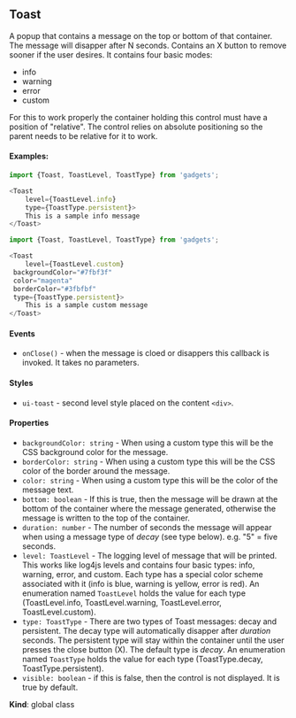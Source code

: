 <a name="Toast"></a>

## Toast
A popup that contains a message on the top or bottom of that container.
The message will disapper after N seconds.  Contains an X button to remove
sooner if the user desires.  It contains four basic modes:

- info
- warning
- error
- custom

For this to work properly the container holding this control must have a
position of "relative".  The control relies on absolute positioning so the
parent needs to be relative for it to work.

#### Examples:

```javascript
import {Toast, ToastLevel, ToastType} from 'gadgets';

<Toast
	level={ToastLevel.info}
	type={ToastType.persistent}>
	This is a sample info message
</Toast>
```

```javascript
import {Toast, ToastLevel, ToastType} from 'gadgets';

<Toast
	level={ToastLevel.custom}
 backgroundColor="#7fbf3f"
 color="magenta"
 borderColor="#3fbfbf"
 type={ToastType.persistent}>
	This is a sample custom message
</Toast>
```

#### Events
- `onClose()` - when the message is cloed or disappers this callback is
invoked.  It takes no parameters.

#### Styles
- `ui-toast` - second level style placed on the content `<div>`.

#### Properties
- `backgroundColor: string` - When using a custom type this will be the CSS
background color for the message.
- `borderColor: string` - When using a custom type this will be the CSS
color of the border around the message.
- `color: string` - When using a custom type this will be the color of the
message text.
- `bottom: boolean` - If this is true, then the message will be drawn at the
bottom of the container where the message generated, otherwise the message
is written to the top of the container.
- `duration: number` - The number of seconds the message will appear when
using a message type of *decay* (see type below). e.g. "5" = five seconds.
- `level: ToastLevel` - The logging level of message that will be printed.
This works like log4js levels and contains four basic types: info, warning,
error, and custom.  Each type has a special color scheme associated with it
(info is blue, warning is yellow, error is red).  An enumeration named
`ToastLevel` holds the value for each type (ToastLevel.info, ToastLevel.warning,
ToastLevel.error, ToastLevel.custom).
- `type: ToastType` - There are two types of Toast messages: decay and
persistent.  The decay type will automatically disapper after *duration*
seconds.  The persistent type will stay within the container until the user
presses the close button (X).  The default type is *decay*.  An enumeration
named `ToastType` holds the value for each type (ToastType.decay,
ToastType.persistent).
- `visible: boolean` - if this is false, then the control is not displayed.
It is true by default.

**Kind**: global class  
